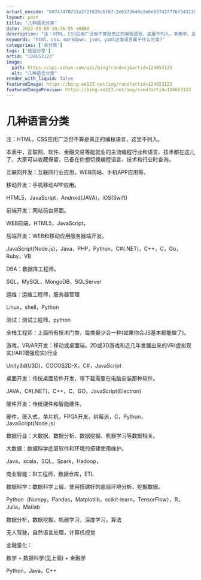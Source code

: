 ```yaml
---
arturl_encode: "68747470733a2f2f626c6f67:2e6373646e2e6e65742f776f3431383838383838383838382f:61727469636c652f64657461696c732f313234363533313233"
layout: post
title: "几种语言分类"
date: 2022-05-08 19:36:55 +0800
description: "注：HTML，CSS应用广泛但不算是真正的编程语言，这里不列入。本表中，互联网、软件、金融交易等能就"
keywords: "html、css、markdown、json、yaml这类语言属于什么分类?"
categories: ['未分类']
tags: ['经验分享']
artid: "124653123"
image:
  path: https://api.vvhan.com/api/bing?rand=sj&artid=124653123
  alt: "几种语言分类"
render_with_liquid: false
featuredImage: https://bing.ee123.net/img/rand?artid=124653123
featuredImagePreview: https://bing.ee123.net/img/rand?artid=124653123
---
```


# 几种语言分类

注：HTML，CSS应用广泛但不算是真正的编程语言，这里不列入。

本表中，互联网、软件、金融交易等能就业的主流编程行业和语言、技术都在这儿了，大家可以收藏保留，已备在你想切换编程语言、技术和行业时查询。

互联网开发：互联网行业应用，WEB网站、手机APP应用等。

移动开发：手机移动APP应用。

HTML5，JavaScript，Android(JAVA)，iOS(Swift)

前端开发：网站前台界面。

WEB前端，HTML5，JavaScript，

后端开发：WEB和移动应用服务器端开发。

JavaScript(Node.js)，Java，PHP，Python，C#(.NET)，C++，C，Go，Ruby，VB

DBA：数据库工程师。

SQL，MySQL，MongoDB，SQLServer

运维：运维工程师，服务器管理

Linux，shell，Python

测试：测试工程师，python

全栈工程师：上面所有技术门类，每类最少会一种(如果你会JS基本都能做了)。

游戏，VR/AR开发：移动或桌面端，2D或3D游戏和近几年发展出来的VR(虚拟现实)/AR(增强现实)行业

Unity3d(U3D)，COCOS2D-X，C#，JavaScript

桌面开发：传统桌面软件开发，带下载需要在电脑安装那种软件。

JAVA，C#(.NET)，C++，C，GO，JavaScript(Electron)

硬件开发：传统硬件和智能硬件。

硬件，嵌入式，单片机，FPGA开发，树莓派，C，Python，JavaScript(Node.js)

数据行业：大数据、数据分析、数据挖掘、机器学习等数据相关。

大数据：数据科学底层软件和环境的搭建使用维护。

Java，scala，SQL，Spark，Hadoop，

商业智能：BI工程师，数据仓库，ETL

数据科学：数据科学上层，使用搭建好的底层环境分析、挖掘数据。

Python（Numpy，Pandas，Matplotlib，scikit-learn，TensorFlow），R，Julia，Matlab

数据分析，数据挖掘，机器学习，深度学习，算法

无人驾驶，自然语言处理，计算机视觉

金融量化：

数学 + 数据科学(见上面) + 金融学

Python，Java，C++